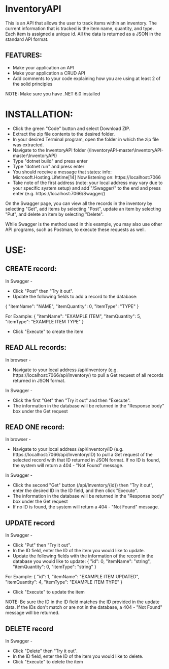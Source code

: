 # InventoryAPI

This is an API that allows the user to track items within an inventory. The current information that is tracked is the item name, quantity, and type. Each item is assigned a unique id. All the data is returned as a JSON in the standard API format.

## FEATURES:
* Make your application an API
* Make your application a CRUD API
* Add comments to your code explaining how you are using at least 2 of the solid principles

NOTE:
Make sure you have .NET 6.0 installed

# INSTALLATION:
* Click the green "Code" button and select Download ZIP.
* Extract the zip file contents to the desired folder.
* In your desired Terminal program, open the folder in which the zip file was extracted.
* Navigate to the InventoryAPI folder (\InventoryAPI-master\InventoryAPI-master\InventoryAPI)
* Type "dotnet build" and press enter
* Type "dotnet run" and press enter
* You should receive a message that states:
      info: Microsoft.Hosting.Lifetime[14]
      Now listening on: https://localhost:7066
* Take note of the first address (note: your local address may vary due to your specific system setup) and add "/Swagger/" to the end and press enter (e.g. https://localhost:7066/Swagger/)

On the Swagger page, you can view all the records in the inventory by selecting "Get", add items by selecting "Post", update an item by selecting "Put", and delete an item by selecting "Delete". 

While Swagger is the method used in this example, you may also use other API programs, such as Postman, to execute these requests as well.

# USE:

## CREATE record:

In Swagger - 
 * Click "Post" then "Try it out".
 * Update the following fields to add a record to the database:

{
  "itemName": "NAME",
  "itemQuantity": 0,
  "itemType": "TYPE"
}

For Example:
{
  "itemName": "EXAMPLE ITEM",
  "itemQuantity": 5,
  "itemType": "EXAMPLE ITEM TYPE"
}

 * Click "Execute" to create the item

## READ ALL records:
In browser - 
 * Navigate to your local address /api/Inventory (e.g. https://localhost:7066/api/Inventory/) to pull a Get request of all records returned in JSON format.

In Swagger - 
 * Click the first "Get" then "Try it out" and then "Execute".
 * The information in the database will be returned in the "Response body" box under the Get request

## READ ONE record:
In browser - 
 * Navigate to your local address /api/Inventory/ID (e.g. https://localhost:7066/api/Inventory/ID) to pull a Get request of the selected record with that ID returned in JSON format. If no ID is found, the system will return a 404 - "Not Found" message.

In Swagger - 
 * Click the second "Get" button (/api/Inventory/{id}) then "Try it out", enter the desired ID in the ID field, and then click "Execute".
 * The information in the database will be returned in the "Response body" box under the Get request
 * If no ID is found, the system will return a 404 - "Not Found" message.


## UPDATE record
In Swagger - 
 * Click "Put" then "Try it out".
 * In the ID field, enter the ID of the item you would like to update.
 * Update the following fields with the information of the record in the database you would like to update:
{
  "id": 0,
  "itemName": "string",
  "itemQuantity": 0,
  "itemType": "string"
}

For Example:
{
  "id": 1,
  "itemName": "EXAMPLE ITEM UPDATED",
  "itemQuantity": 4,
  "itemType": "EXAMPLE ITEM TYPE"
}

 * Click "Execute" to update the item

NOTE: Be sure the ID in the ID field matches the ID provided in the update data. If the IDs don't match or are not in the database, a 404 - "Not Found" message will be returned.

## DELETE record
In Swagger - 
 * Click "Delete" then "Try it out".
 * In the ID field, enter the ID of the item you would like to delete.
 * Click "Execute" to delete the item
